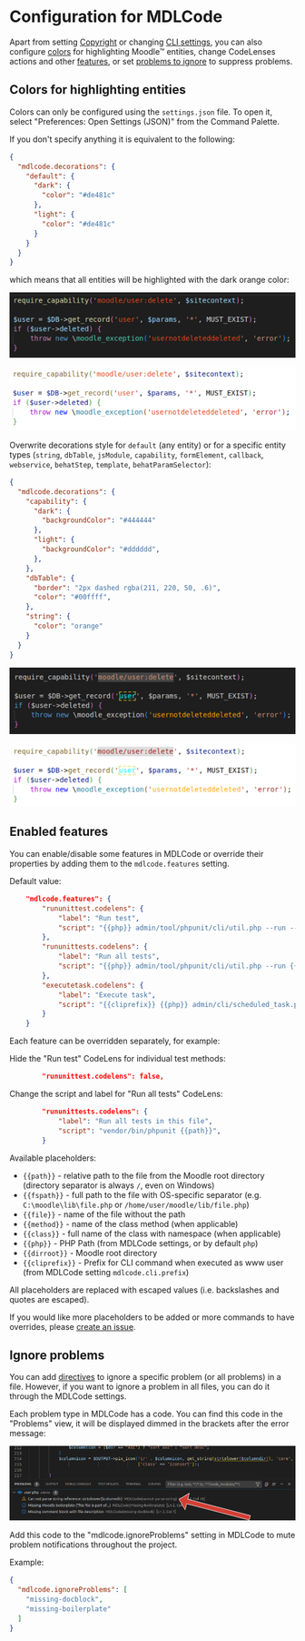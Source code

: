 # Configuration for MDLCode

Apart from setting [Copyright](boilerplate.md) or changing [CLI settings](runcli.md), you can also configure
[colors](configuration.md#colors-for-highlighting-entities) for highlighting Moodle™ entities,
change CodeLenses actions and other [features](configuration.md#enabled-features),
or set [problems to ignore](configuration.md#ignore-problems) to suppress problems.

## Colors for highlighting entities

Colors can only be configured using the `settings.json` file. To open it, select "Preferences: Open Settings (JSON)"
from the Command Palette.

If you don't specify anything it is equivalent to the following:

```json
{
  "mdlcode.decorations": {
    "default": {
      "dark": {
        "color": "#de481c"
      },
      "light": {
        "color": "#de481c"
      }
    }
  }
}
```

which means that all entities will be highlighted with the dark orange color:

![Default color dark](https://raw.githubusercontent.com/lmscloud-io/mdlcode-docs/main/docs/media/configuration/defaultdark.png)

![Default color light](https://raw.githubusercontent.com/lmscloud-io/mdlcode-docs/main/docs/media/configuration/defaultlight.png)


Overwrite decorations style for `default` (any entity) or for a specific entity types (`string`, `dbTable`, `jsModule`,
`capability`,  `formElement`, `callback`, `webservice`, `behatStep`, `template`,
`behatParamSelector`):

```json
{
  "mdlcode.decorations": {
    "capability": {
      "dark": {
        "backgroundColor": "#444444"
      },
      "light": {
        "backgroundColor": "#dddddd",
      },
    },
    "dbTable": {
      "border": "2px dashed rgba(211, 220, 50, .6)",
      "color": "#00ffff",
    },
    "string": {
      "color": "orange"
    }
  }
}
```

![Custom dark](https://raw.githubusercontent.com/lmscloud-io/mdlcode-docs/main/docs/media/configuration/customdark.png)

![Custom light](https://raw.githubusercontent.com/lmscloud-io/mdlcode-docs/main/docs/media/configuration/customlight.png)

## Enabled features

You can enable/disable some features in MDLCode or override their properties by adding them to the `mdlcode.features` setting.

Default value:

```json
    "mdlcode.features": {
        "rununittest.codelens": {
            "label": "Run test",
            "script": "{{php}} admin/tool/phpunit/cli/util.php --run --filter=\"{{method}}\" {{path}}"
        },
        "rununittests.codelens": {
            "label": "Run all tests",
            "script": "{{php}} admin/tool/phpunit/cli/util.php --run {{path}}"
        },
        "executetask.codelens": {
            "label": "Execute task",
            "script": "{{cliprefix}} {{php}} admin/cli/scheduled_task.php --execute={{class}}"
        }
    }
```

Each feature can be overridden separately, for example:

Hide the "Run test" CodeLens for individual test methods:

```json
        "rununittest.codelens": false,
```

Change the script and label for "Run all tests" CodeLens:

```json
        "rununittests.codelens": {
            "label": "Run all tests in this file",
            "script": "vendor/bin/phpunit {{path}}",
        }
```

Available placeholders:

- `{{path}}` - relative path to the file from the Moodle root directory (directory separator is always `/`, even on Windows)
- `{{fspath}}` - full path to the file with OS-specific separator (e.g. `C:\moodle\lib\file.php` or `/home/user/moodle/lib/file.php`)
- `{{file}}` - name of the file without the path
- `{{method}}` - name of the class method (when applicable)
- `{{class}}` - full name of the class with namespace (when applicable)
- `{{php}}` - PHP Path (from MDLCode settings, or by default `php`)
- `{{dirroot}}` - Moodle root directory
- `{{cliprefix}}` - Prefix for CLI command when executed as www user (from MDLCode setting `mdlcode.cli.prefix`)

All placeholders are replaced with escaped values (i.e. backslashes and quotes are escaped).

If you would like more placeholders to be added or more commands to have overrides, please [create an issue](https://github.com/lmscloud-io/mdlcode-docs/issues).

## Ignore problems

You can add [directives](directives.md) to ignore a specific problem (or all problems) in a file. However, if you
want to ignore a problem in all files, you can do it through the MDLCode settings.

Each problem type in MDLCode has a code. You can find this code in the "Problems" view, it will be displayed dimmed
in the brackets after the error message:

![Problem codes](https://raw.githubusercontent.com/lmscloud-io/mdlcode-docs/main/docs/media/configuration/problems.png)

Add this code to the "mdlcode.ignoreProblems" setting in MDLCode to mute problem notifications throughout the project.

Example:

```json
{
  "mdlcode.ignoreProblems": [
    "missing-docblock",
    "missing-boilerplate"
  ]
}
```

